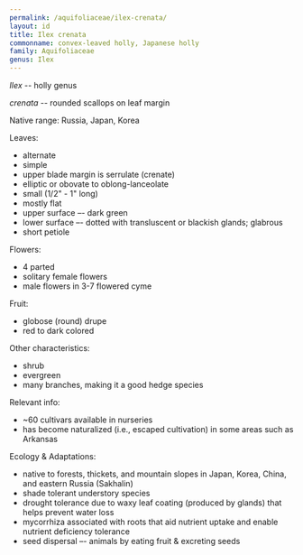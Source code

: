 ```yaml
---
permalink: /aquifoliaceae/ilex-crenata/
layout: id
title: Ilex crenata
commonname: convex-leaved holly, Japanese holly
family: Aquifoliaceae
genus: Ilex
---
```


*Ilex* -- holly genus

*crenata* -- rounded scallops on leaf margin

Native range: Russia, Japan, Korea

Leaves:
  - alternate
  - simple
  - upper blade margin is serrulate (crenate)
  - elliptic or obovate to oblong-lanceolate
  - small (1/2" - 1" long)
  - mostly flat
  - upper surface –- dark green
  - lower surface –- dotted with transluscent or blackish glands; glabrous
  - short petiole

Flowers:
  - 4 parted
  - solitary female flowers
  - male flowers in 3-7 flowered cyme

Fruit:
  - globose (round) drupe
  - red to dark colored

Other characteristics:
  - shrub
  - evergreen
  - many branches, making it a good hedge species


Relevant info:
  - ~60 cultivars available in nurseries
  - has become naturalized (i.e., escaped cultivation) in some areas such as Arkansas

Ecology & Adaptations:
  - native to forests, thickets, and mountain slopes in Japan, Korea, China, and eastern Russia (Sakhalin)
  - shade tolerant understory species
  - drought tolerance due to waxy leaf coating (produced by glands) that helps prevent water loss
  - mycorrhiza associated with roots that aid nutrient uptake and enable nutrient deficiency tolerance
  - seed dispersal –- animals by eating fruit & excreting seeds
